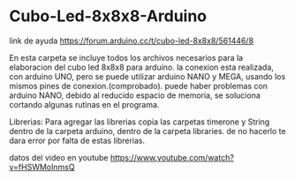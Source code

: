 # Cubo-Led-8x8x8-Arduino

link de ayuda
https://forum.arduino.cc/t/cubo-led-8x8x8/561446/8

En esta carpeta se incluye todos los archivos 
necesarios para la elaboracion del cubo led 8x8x8 
para arduino.
la conexion esta realizada, con arduino UNO, pero
se puede utilizar arduino NANO y MEGA, usando los mismos pines 
de conexion.(comprobado).
puede haber problemas con arduino NANO, debido al
reducido espacio de memoria, se soluciona cortando
algunas rutinas en el programa.


Librerias: Para agregar las librerias copia las carpetas timerone y String dentro de la carpeta arduino, dentro de la carpeta libraries. 
de no hacerlo te dara error por falta de estas librerias.

datos del video en youtube
https://www.youtube.com/watch?v=fHSWMoInmsQ
